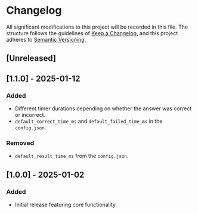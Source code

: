 # Changelog

All significant modifications to this project will be recorded in this file. The structure follows the guidelines of [Keep a Changelog](https://keepachangelog.com/en/1.1.0/), and this project adheres to [Semantic Versioning](https://semver.org/spec/v2.0.0.html).

## [Unreleased]

## [1.1.0] - 2025-01-12

### Added

- Different timer durations depending on whether the answer was correct or incorrect.
- `default_correct_time_ms` and `default_failed_time_ms` in the `config.json`.

### Removed

- `default_result_time_ms` from the `config.json`.

## [1.0.0] - 2025-01-02

### Added

- Initial release featuring core functionality.